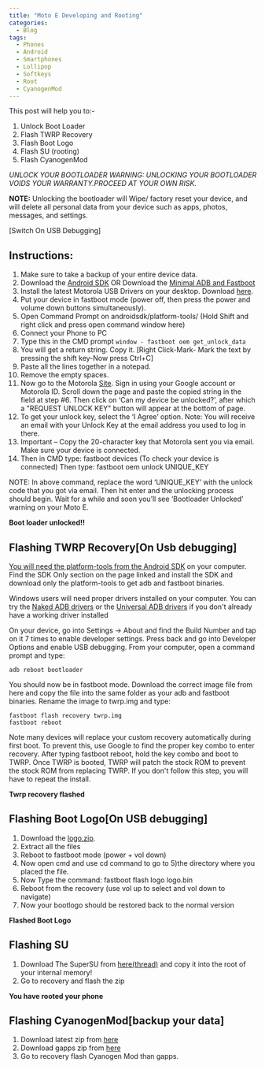 ```yaml
---
title: "Moto E Developing and Rooting"
categories:
  - Blog
tags:
  - Phones
  - Android
  - Smartphones
  - Lollipop
  - Softkeys
  - Root
  - CyanogenMod
---
```


This post will help you to:-
1. Unlock Boot Loader
2. Flash TWRP Recovery
3. Flash Boot Logo
4. Flash SU (rooting)
5. Flash CyanogenMod

*UNLOCK YOUR BOOTLOADER*
*WARNING: UNLOCKING YOUR BOOTLOADER VOIDS YOUR WARRANTY.PROCEED AT YOUR OWN RISK.*

**NOTE:** Unlocking the bootloader will Wipe/ factory reset your device, and will delete all personal data from your device such as apps, photos, messages, and settings.

[Switch On USB Debugging]

## Instructions:
1. Make sure to take a backup of your entire device data.
2. Download the [Android SDK](http://developer.android.com/sdk/index.html) OR Download the [Minimal ADB and Fastboot](http://forum.xda-developers.com/showthread.php?t=2317790)
3. Install the latest Motorola USB Drivers on your desktop. Download [here](https://motorola-global-portal.custhelp.com/app/answers/prod_detail/a_id/99012/p/30,6720,9146).
4. Put your device in fastboot mode (power off, then press the power and volume down buttons simultaneously).
5. Open Command Prompt on androidsdk/platform-tools/ (Hold Shift and right click and press open command window here)
6. Connect your Phone to PC
7. Type this in the CMD prompt `window - fastboot oem get_unlock_data`
8. You will get a return string. Copy it. [Right Click-Mark- Mark the text by pressing the shift key-Now press Ctrl+C]
9. Paste all the lines together in a notepad. 
10. Remove the empty spaces.
11. Now go to the Motorola [Site](https://accounts.motorola.com/ssoauth/login?TARGET=https://motorola-global-portal.custhelp.com/cc/cas/sso/redirect/standalone%2Fbootloader%2Funlock-your-device-b). Sign in using your Google account or Motorola ID. Scroll down the page and paste the copied string in the field at step #6. Then click on ‘Can my device be unlocked?’, after which a "REQUEST UNLOCK KEY" button will appear at the bottom of page.
12. To get your unlock key, select the ‘I Agree’ option. Note: You will receive an email with your Unlock Key at the email address you used to log in there.
13. Important – Copy the 20-character key that Motorola sent you via email. Make sure your device is connected.
14. Then in CMD type: fastboot devices (To check your device is connected)
Then type: fastboot oem unlock UNIQUE_KEY

NOTE: In above command, replace the word ‘UNIQUE_KEY’ with the unlock code that you got via email. Then hit enter and the unlocking process should begin. Wait for a while and soon you’ll see ‘Bootloader Unlocked’ warning on your Moto E.

**Boot loader unlocked!!**

## Flashing TWRP Recovery[On Usb debugging]

[You will need the platform-tools from the Android SDK](http://developer.android.com/sdk/index.html) on your computer. Find the SDK Only section on the page linked and install the SDK and download only the platform-tools to get adb and fastboot binaries.

Windows users will need proper drivers installed on your computer. You can try the [Naked ADB drivers](http://www.xda-developers.com/universal-naked-driver-solves-your-adb-driver-problems-on-windows/) or the [Universal ADB drivers](http://www.koushikdutta.com/post/universal-adb-driver) if you don't already have a working driver installed

On your device, go into Settings -> About and find the Build Number and tap on it 7 times to enable developer settings. Press back and go into Developer Options and enable USB debugging. From your computer, open a command prompt and type:

`adb reboot bootloader`

You should now be in fastboot mode. Download the correct image file from here and copy the file into the same folder as your adb and fastboot binaries. Rename the image to twrp.img and type:

`fastboot flash recovery twrp.img`<br>
`fastboot reboot`

Note many devices will replace your custom recovery automatically during first boot. To prevent this, use Google to find the proper key combo to enter recovery. After typing fastboot reboot, hold the key combo and boot to TWRP. Once TWRP is booted, TWRP will patch the stock ROM to prevent the stock ROM from replacing TWRP. If you don't follow this step, you will have to repeat the install.

**Twrp recovery flashed**

## Flashing Boot Logo[On USB debugging]

1. Download the [logo.zip](http://forum.xda-developers.com/attachment.php?attachmentid=2754582&d=1400621240).
2. Extract all the files
3. Reboot to fastboot mode (power + vol down)
4. Now open cmd and use cd command to go to 5)the directory where you placed the file.
6. Now Type the command: fastboot flash logo logo.bin
7. Reboot from the recovery (use vol up to select and vol down to navigate)
8. Now your bootlogo should be restored back to the normal version

**Flashed Boot Logo**

## Flashing SU

1. Download The SuperSU from [here(thread)](http://forum.xda-developers.com/showthread.php?t=1538053) and copy it into the root of your internal memory!
2. Go to recovery and flash the zip

**You have rooted your phone**

## Flashing CyanogenMod[backup your data]

1. Download latest zip from [here](https://download.cyanogenmod.org/?device=condor)
2. Download gapps zip from [here](http://wiki.cyanogenmod.org/w/Google_Apps)
3. Go to recovery flash Cyanogen Mod than gapps.